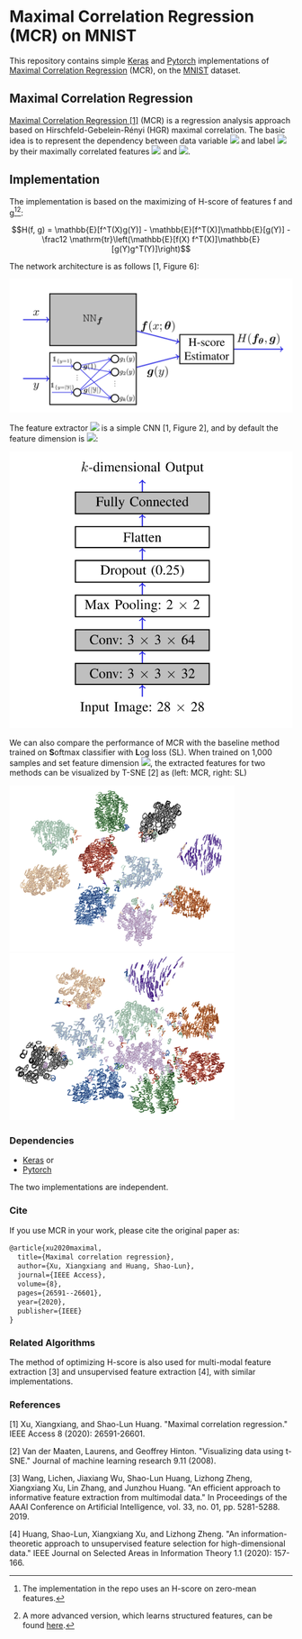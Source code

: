 # Maximal Correlation Regression (MCR) on MNIST 

This repository contains simple [Keras](https://keras.io/) and [Pytorch](https://pytorch.org/) implementations of [Maximal Correlation Regression](https://ieeexplore.ieee.org/abstract/document/8979352) (MCR), on the [MNIST](http://yann.lecun.com/exdb/mnist/) dataset. 


## Maximal Correlation Regression
[Maximal Correlation Regression [1]](https://ieeexplore.ieee.org/abstract/document/8979352) (MCR) is a regression analysis approach based on Hirschfeld-Gebelein-Rényi (HGR) maximal correlation. The basic idea is to represent the dependency between data variable <img src="https://render.githubusercontent.com/render/math?math=X"> and label <img src="https://render.githubusercontent.com/render/math?math=Y"> by their maximally correlated features <img src="https://render.githubusercontent.com/render/math?math=f%5E*(X)"> and <img src="https://render.githubusercontent.com/render/math?math=g%5E*(Y)">.



## Implementation
The implementation is based on the maximizing of H-score of features f and g[^1][^2]:

$$H(f, g) = \mathbb{E}[f^T(X)g(Y)] - \mathbb{E}[f^T(X)]\mathbb{E}[g(Y)] - \frac12 \mathrm{tr}\left(\mathbb{E}[f(X) f^T(X)]\mathbb{E}[g(Y)g^T(Y)]\right)$$

[^1]: The implementation in the repo uses an H-score on zero-mean features.
[^2]: A more advanced version, which learns structured features, can be found [here](https://github.com/XiangxiangXu/h-nest).

The network architecture is as follows [1, Figure 6]:

<img src="images/net.png" width="768">

The feature extractor <img src="https://render.githubusercontent.com/render/math?math=%5Cmathrm%7BNN%7D_f"> is a simple CNN [1, Figure 2], and by default the feature dimension is <img src="https://render.githubusercontent.com/render/math?math=k%20%3D%20128">:

<img src="images/cnn.png" width="512">

We can also compare the performance of MCR with the baseline method trained on **S**oftmax classifier with **L**og loss (SL). When trained on 1,000 samples and set feature dimension <img src="https://render.githubusercontent.com/render/math?math=k%3D10">, the extracted features for two methods can be visualized by T-SNE [2] as (left: MCR, right: SL)

<p float="left">
<img src="images/mcr.png" width="400"> &nbsp;
<img src="images/sl.png" width="400">
</p>


### Dependencies
* [Keras](https://keras.io/)
or
* [Pytorch](https://pytorch.org/)

The two implementations are independent.

### Cite
If you use MCR in your work, please cite the original paper as:
```
@article{xu2020maximal,
  title={Maximal correlation regression},
  author={Xu, Xiangxiang and Huang, Shao-Lun},
  journal={IEEE Access},
  volume={8},
  pages={26591--26601},
  year={2020},
  publisher={IEEE}
}
```

### Related Algorithms
The method of optimizing H-score is also used for multi-modal feature extraction [3] and unsupervised feature extraction [4], with similar implementations.


### References 
[1] Xu, Xiangxiang, and Shao-Lun Huang. "Maximal correlation regression." IEEE Access 8 (2020): 26591-26601.

[2] Van der Maaten, Laurens, and Geoffrey Hinton. "Visualizing data using t-SNE." Journal of machine learning research 9.11 (2008).

[3] Wang, Lichen, Jiaxiang Wu, Shao-Lun Huang, Lizhong Zheng, Xiangxiang Xu, Lin Zhang, and Junzhou Huang. "An efficient approach to informative feature extraction from multimodal data." In Proceedings of the AAAI Conference on Artificial Intelligence, vol. 33, no. 01, pp. 5281-5288. 2019.

[4] Huang, Shao-Lun, Xiangxiang Xu, and Lizhong Zheng. "An information-theoretic approach to unsupervised feature selection for high-dimensional data." IEEE Journal on Selected Areas in Information Theory 1.1 (2020): 157-166.
